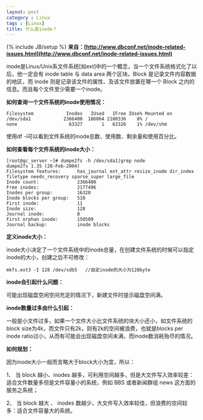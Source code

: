 ```yaml
---
layout: post
category : Linux
tags : [Linux]
title: 什么是inode？
---
```

{% include JB/setup %}
**来自：[http://www.dbconf.net/inode-related-issues.html](http://www.dbconf.net/inode-related-issues.html)**

inode是Linux/Unix系文件系统[如ext]中的一个概念，当一个文件系统格式化了以后，他一定会有 inode table 与 data area 两个区块。Block 是记录文件内容数据的地区，而 inode 则是记录该文件的属性、及该文件放置在哪一个 Block 之内的信息。而且每个文件至少需要一个inode。

**如何查询一个文件系统的inode使用情况：**

    Filesystem            Inodes   IUsed   IFree IUse% Mounted on
    /dev/sda1            2366400  186064 2180336    8% /
    none                   63327       1   63326    1% /dev/shm

使用df -i可以看到文件系统的inode总数、使用数、剩余量和使用百分比。

**如何查看每个文件系统的inode大小：**

    [root@gc_server ~]# dumpe2fs -h /dev/sda1|grep node
    dumpe2fs 1.35 (28-Feb-2004)
    Filesystem features:      has_journal ext_attr resize_inode dir_index filetype needs_recovery sparse_super large_file
    Inode count:              2366400
    Free inodes:              2177496
    Inodes per group:         16320
    Inode blocks per group:   510
    First inode:              11
    Inode size:               128
    Journal inode:            8
    First orphan inode:       150509
    Journal backup:           inode blocks

**定义inode大小：**

inode大小决定了一个文件系统中的inode总量，在创建文件系统的时候可以指定inode的大小，创建之后不可修改：

    mkfs.ext3 -I 128 /dev/sdb5   //自定inode的大小为128byte

**inode会引起什么问题：**

可能出现磁盘空闲空间充足的情况下，新建文件时提示磁盘空间满。

**inode数量过多由什么引起：**

一般是小文件过多，如果一个文件大小比文件系统的块大小还小，如文件系统的block size为4k，而文件只有2k，则有2k的空间被浪费，也就是blocks per inode ratio过小，从而有可能会出现磁盘空间未满，而inode数消耗殆尽的情况。

**如何规划：**

因为inode大小一般而言略大于block大小为宜，所以：

1、 当 block 越小、inodes 越多，可利用空间越多，但是大文件写入效率较差：适合文件数量多但是文件容量小的系统，例如 BBS 或者新闻群组 news 这方面的服务之系统；

2、 当 block 越大 、 inodes 数越少，大文件写入效率较佳，但浪费的空间较多：适合文件容量大的系统。